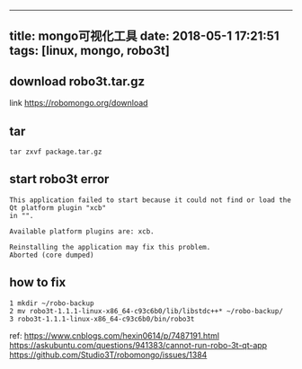 
---
title: mongo可视化工具
date: 2018-05-1 17:21:51
tags: [linux, mongo, robo3t]
---

## download robo3t.tar.gz
link https://robomongo.org/download

## tar
```
tar zxvf package.tar.gz
```

## start robo3t error
```
This application failed to start because it could not find or load the Qt platform plugin "xcb"
in "".

Available platform plugins are: xcb.

Reinstalling the application may fix this problem.
Aborted (core dumped)
```


## how to fix
```
1 mkdir ~/robo-backup
2 mv robo3t-1.1.1-linux-x86_64-c93c6b0/lib/libstdc++* ~/robo-backup/
3 robo3t-1.1.1-linux-x86_64-c93c6b0/bin/robo3t
```

ref:
https://www.cnblogs.com/hexin0614/p/7487191.html
https://askubuntu.com/questions/941383/cannot-run-robo-3t-qt-app
https://github.com/Studio3T/robomongo/issues/1384
